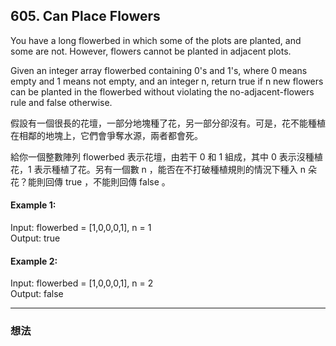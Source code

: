 ## 605. Can Place Flowers

You have a long flowerbed in which some of the plots are planted, and some are not. However, flowers cannot be planted in adjacent plots.

Given an integer array flowerbed containing 0's and 1's, where 0 means empty and 1 means not empty, and an integer n, return true if n new flowers can be planted in the flowerbed without violating the no-adjacent-flowers rule and false otherwise.

假設有一個很長的花壇，一部分地塊種了花，另一部分卻沒有。可是，花不能種植在相鄰的地塊上，它們會爭奪水源，兩者都會死。

給你一個整數陣列 flowerbed 表示花壇，由若干 0 和 1 組成，其中 0 表示沒種植花，1 表示種植了花。另有一個數 n ，能否在不打破種植規則的情況下種入 n 朵花？能則回傳 true ，不能則回傳 false 。

#### Example 1:  
Input: flowerbed = [1,0,0,0,1], n = 1  
Output: true

#### Example 2:
Input: flowerbed = [1,0,0,0,1], n = 2  
Output: false  

---
### 想法
